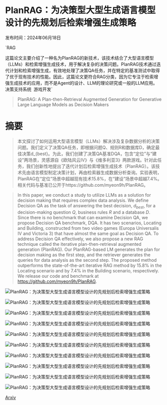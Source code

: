 # PlanRAG：为决策型大型生成语言模型设计的先规划后检索增强生成策略

发布时间：2024年06月18日

`RAG

这篇论文主要介绍了一种名为PlanRAG的新技术，该技术结合了大型语言模型（LLMs）和检索增强生成技术，用于解决复杂的决策问题。PlanRAG技术通过迭代计划和检索增强生成，有效地处理了决策QA任务，并在特定的基准测试中取得了优于现有技术的性能。因此，这篇论文更符合RAG分类，因为它专注于检索增强生成技术的应用，而不是Agent的设计、LLM的理论研究或一般的LLM应用。` `决策支持系统` `游戏开发`

> PlanRAG: A Plan-then-Retrieval Augmented Generation for Generative Large Language Models as Decision Makers

# 摘要

> 本文探讨了如何运用大型语言模型（LLMs）解决涉及复杂数据分析的决策问题。我们定义了决策QA任务，即根据问题Q、规则R和数据库D，确定最佳决策d_{best}。为此，我们创建了决策QA基准DQA，包含“定位”与“建设”两场景，灵感源自《欧陆风云IV》与《维多利亚3》两款游戏。针对此任务，我们创新性地提出了迭代计划后检索增强生成技术（PlanRAG）。该技术先由语言模型制定决策计划，再由检索器生成数据分析查询。实验表明，PlanRAG在“定位”场景中超越现有技术15.8%，在“建设”场景中超越7.4%。相关代码与基准已公开于https://github.com/myeon9h/PlanRAG。

> In this paper, we conduct a study to utilize LLMs as a solution for decision making that requires complex data analysis. We define Decision QA as the task of answering the best decision, $d_{best}$, for a decision-making question $Q$, business rules $R$ and a database $D$. Since there is no benchmark that can examine Decision QA, we propose Decision QA benchmark, DQA. It has two scenarios, Locating and Building, constructed from two video games (Europa Universalis IV and Victoria 3) that have almost the same goal as Decision QA. To address Decision QA effectively, we also propose a new RAG technique called the iterative plan-then-retrieval augmented generation (PlanRAG). Our PlanRAG-based LM generates the plan for decision making as the first step, and the retriever generates the queries for data analysis as the second step. The proposed method outperforms the state-of-the-art iterative RAG method by 15.8% in the Locating scenario and by 7.4% in the Building scenario, respectively. We release our code and benchmark at https://github.com/myeon9h/PlanRAG.

![PlanRAG：为决策型大型生成语言模型设计的先规划后检索增强生成策略](../../../paper_images/2406.12430/x1.png)

![PlanRAG：为决策型大型生成语言模型设计的先规划后检索增强生成策略](../../../paper_images/2406.12430/x4.png)

![PlanRAG：为决策型大型生成语言模型设计的先规划后检索增强生成策略](../../../paper_images/2406.12430/x5.png)

![PlanRAG：为决策型大型生成语言模型设计的先规划后检索增强生成策略](../../../paper_images/2406.12430/x6.png)

![PlanRAG：为决策型大型生成语言模型设计的先规划后检索增强生成策略](../../../paper_images/2406.12430/x7.png)

![PlanRAG：为决策型大型生成语言模型设计的先规划后检索增强生成策略](../../../paper_images/2406.12430/x8.png)

![PlanRAG：为决策型大型生成语言模型设计的先规划后检索增强生成策略](../../../paper_images/2406.12430/x9.png)

![PlanRAG：为决策型大型生成语言模型设计的先规划后检索增强生成策略](../../../paper_images/2406.12430/x10.png)

![PlanRAG：为决策型大型生成语言模型设计的先规划后检索增强生成策略](../../../paper_images/2406.12430/x11.png)

![PlanRAG：为决策型大型生成语言模型设计的先规划后检索增强生成策略](../../../paper_images/2406.12430/x12.png)

[Arxiv](https://arxiv.org/abs/2406.12430)